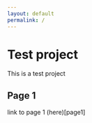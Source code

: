 ```yaml
---
layout: default
permalink: /
---
```

# Test project
This is a test project
## Page 1
link to page 1 (here)[page1]